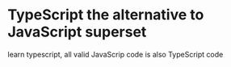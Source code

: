 # TypeScript the alternative to JavaScript superset

learn typescript, all valid JavaScrip  code is also TypeScript code
